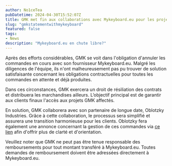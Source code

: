```yaml
---
author: No1ceTea
pubDatetime: 2024-04-30T15:52:07Z
title: GMK met fin aux collaborations avec Mykeyboard.eu pour les projets de keycaps
slug: "gmkstatementwithmykeyboard"
featured: false
tags:
- News
description: "Mykeyboard.eu en chute libre?"
---
```


Après des efforts considérables, GMK se voit dans l'obligation d'annuler les commandes en cours avec son fournisseur Mykeyboard.eu. Malgré les diligences de l'équipe, ils n'ont malheureusement pas pu trouver de solution satisfaisante concernant les obligations contractuelles pour toutes les commandes en attente et déjà produites.

Dans ces circonstances, GMK exercera un droit de résiliation des contrats et distribuera les marchandises ailleurs. L’objectif principal est de garantir aux clients finaux l'accès aux projets GMK affectés.

En solution, GMK collaborera avec son partenaire de longue date, Oblotzky Industries. Grâce à cette collaboration, le processus sera simplifié et assurera une transition harmonieuse pour les clients. Oblotzky fera également une annonce concernant la gestion de ces commandes via [ce lien](https://oblotzky.industries/pages/myleftovers) afin d'offrir plus de clarté et d'orientation.

Veuillez noter que GMK ne peut pas être tenue responsable des remboursements pour tout montant transféré à Mykeyboard.eu. Toutes demandes de remboursement doivent être adressées directement à Mykeyboard.eu.
